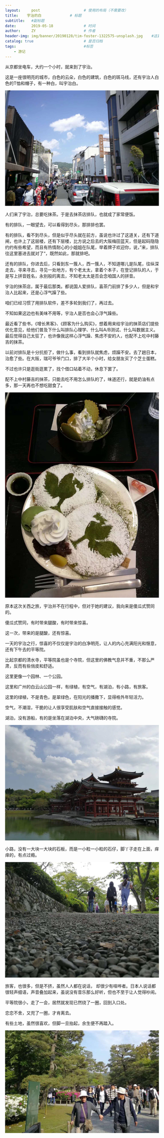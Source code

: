 ```yaml
---
layout:     post                    # 使用的布局（不需要改）
title:    宇治的白             # 标题 
subtitle:   #副标题
date:       2019-05-18              # 时间
author:     ZY                      # 作者
header-img: img/banner/20190128/tim-foster-1322575-unsplash.jpg    #这篇文章标题背景图片
catalog: true                       # 是否归档
tags:                               #标签
    - 游记
---
```


从京都坐电车，大约一个小时，就来到了宇治。  

这是一座很明亮的城市，白色的云朵，白色的建筑，白色的斑马线，还有宇治人白色的T恤和帽子，有一种白，叫宇治白。  

![宇治白](/img/post/2019-05-18-Japan-2/WechatIMG81.jpeg)  

人们来了宇治，总要吃抹茶。于是去抹茶店排队，也就成了家常便饭。  

有的排队，一眼望去，可以看得到尽头，那排排也罢。  

有的排队，看不到尽头，但是似乎尽头就在前方，虽说也许过了这道关，还有下道闸，也许上了这层楼，还有下层楼，比方说之后去的大阪梅田蓝天，但是起码隐隐约约有些希望，而且有热情耐心的小姐姐在队尾，举着牌子欢迎你，说，”来，排队往这里塞进去就对了“，既然如此，那就排吧。  

还有的排队，你进去后，只看到东一簇人，西一簇人，不知道哪儿是队尾，往纵深走去，寻来寻去，寻见一处地方，有个老太太，拿着个本子，在登记排队的人，于是写上拼音姓名，永别般的离去，不知老太太是否会念咱国人的拼音。  

宇治的抹茶店，属于最后那类。都说国人爱排队，喜茶门前排了多少人，但是和宇治人比起来，还是心浮气躁了些。  

咱们已经习惯了用排队软件，差不多轮到我们了，再过去。  

不知如果这边也有美味不用等，宇治人是否也会心浮气躁些。  

最近看了些书，《增长黑客》、《顾客为什么购买》，想着用来给宇治的抹茶店们提些优化意见，给他们普及下什么叫排队心理学、什么叫A/B测试、什么叫数据主义。最后觉得自己太狂了，也许像我这样心浮气躁、焦虑不安的人，也配不上吃中村藤吉的抹茶。  

以前对排队是十分抗拒了，做什么事，看到排队就焦虑，烦躁不安。去了趟日本，治愈了些。在大阪，瑞可爷爷门口，排了大半个小时，给女朋友买了个芝士蛋糕。  

不过也许只是逛街逛累了，找个借口站着不动，休息下罢了。  

配不上中村藤吉的抹茶，只能去吃不用怎么排队的了，味道还行，就是奶油有点多，那一天再也不想吃甜食了。

![一家小店的抹茶面包](/img/post/2019-05-18-Japan-2/WechatIMG79.jpeg)  

原本这次关西之旅，宇治并不在行程中，但对于她的建议，我向来是傻瓜式赞同的。  

傻瓜式赞同，有时带来腿酸，有时带来惊喜。  

这一次，带来的是腿酸，还有惊喜。  

一天的宇治之行，惊喜的不仅仅是宇治的白净明亮，让人的内心充满阳光和惬意，还有下午去的平等院。  

比起京都的清水寺，平等院虽也是个寺院，但这里的佛教气息并不重，不那么严肃，反而有些俏皮和舒适。  

这里更像一个园林、一个公园。  

这里和广州的白云山公园一样，有绿植，有空气，有湖泊，有小路，有旅客。  

这里的绿植，不是青色，是翠绿色，在阳光的播撒下，显得格外年轻活力。  

空气，不潮湿，干脆的让人很享受肌肤和空气直接接触的感觉。  

湖泊，没有游船，有的是坐落在湖泊中央，大气磅礴的寺院。  

![湖泊中央的寺院](/img/post/2019-05-18-Japan-2/WechatIMG78.jpeg)  

小路，没有一大块一大块的石板，而是一小粒一小粒的石仔，脚丫子走在上面，痒痒的，有点过瘾。   

![石头小路](/img/post/2019-05-18-Japan-2/WechatIMG77.jpeg)  

旅客，也很多，但是不挤，虽然人人都在说话， 却很少有喧哗者。日本人说话都很轻声细语，声音叠加起来，虽说没有音乐那么好听，但也不至于让人觉得吵闹。  

平等院很小，走了一会，居然就发现已然绕了一圈，回到入口处。  

恋恋不舍，又兜了一圈，才肯离去。  

有些土地，虽然很喜欢，但脚一旦抬起，余生便不再踏入。  

![平等院里的一对老伴](/img/post/2019-05-18-Japan-2/WechatIMG80.jpeg)  




















